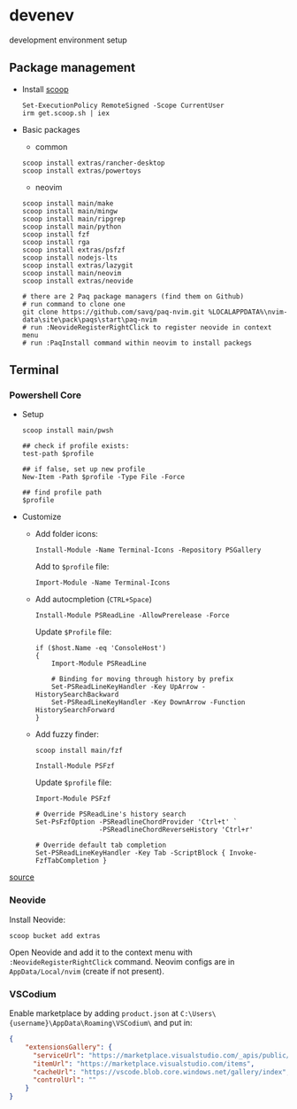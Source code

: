 # devenev
development environment setup

## Package management

- Install [scoop](https://scoop.sh)
    ```
    Set-ExecutionPolicy RemoteSigned -Scope CurrentUser
    irm get.scoop.sh | iex
    ```

- Basic packages
    - common
    ```
    scoop install extras/rancher-desktop
    scoop install extras/powertoys
    ```

    - neovim
    ```
    scoop install main/make
    scoop install main/mingw
    scoop install main/ripgrep
    scoop install main/python
    scoop install fzf
    scoop install rga
    scoop install extras/psfzf
    scoop install nodejs-lts
    scoop install extras/lazygit
    scoop install main/neovim
    scoop install extras/neovide

    # there are 2 Paq package managers (find them on Github)
    # run command to clone one
    git clone https://github.com/savq/paq-nvim.git %LOCALAPPDATA%\nvim-data\site\pack\paqs\start\paq-nvim
    # run :NeovideRegisterRightClick to register neovide in context menu
    # run :PaqInstall command within neovim to install packegs
    ```

## Terminal

### Powershell Core

- Setup
    ```
    scoop install main/pwsh
    
    ## check if profile exists:
    test-path $profile

    ## if false, set up new profile
    New-Item -Path $profile -Type File -Force
    
    ## find profile path
    $profile

    ```

- Customize

    - Add folder icons:

        `Install-Module -Name Terminal-Icons -Repository PSGallery`

        Add to `$profile` file:

        `Import-Module -Name Terminal-Icons`
    
    - Add autocmpletion (`CTRL+Space`)

        `Install-Module PSReadLine -AllowPrerelease -Force`

        Update `$Profile` file:

        ```
        if ($host.Name -eq 'ConsoleHost')
        {
            Import-Module PSReadLine

            # Binding for moving through history by prefix
            Set-PSReadLineKeyHandler -Key UpArrow - HistorySearchBackward
            Set-PSReadLineKeyHandler -Key DownArrow -Function HistorySearchForward
        }
        ```
    
    - Add fuzzy finder:

        `scoop install main/fzf`

        `Install-Module PSFzf`

        Update `$profile` file:

        ```
        Import-Module PSFzf

        # Override PSReadLine's history search
        Set-PsFzfOption -PSReadlineChordProvider 'Ctrl+t' `
                        -PSReadlineChordReverseHistory 'Ctrl+r'

        # Override default tab completion
        Set-PSReadLineKeyHandler -Key Tab -ScriptBlock { Invoke-FzfTabCompletion }
        ```
[source](https://www.damirscorner.com/blog/posts/20211119-PowerShellModulesForABetterCommandLine.html#:~:text=It%20integrates%20the%20well-known%20fuzzy%20finder%2C%20fzf%2C%20into,Tab%20enables%20fuzzy%20search%20for%20tab%20completion.%20)

### Neovide

Install Neovide:

`scoop bucket add extras`

Open Neovide and add it to the context menu with `:NeovideRegisterRightClick` command. Neovim configs are in `AppData/Local/nvim` (create if not present).


### VSCodium

Enable marketplace by adding `product.json` at `C:\Users\{username}\AppData\Roaming\VSCodium\` and put in:
```json
{
	"extensionsGallery": {
	  "serviceUrl": "https://marketplace.visualstudio.com/_apis/public/gallery",
	  "itemUrl": "https://marketplace.visualstudio.com/items",
	  "cacheUrl": "https://vscode.blob.core.windows.net/gallery/index",
	  "controlUrl": ""
	}
}
```
